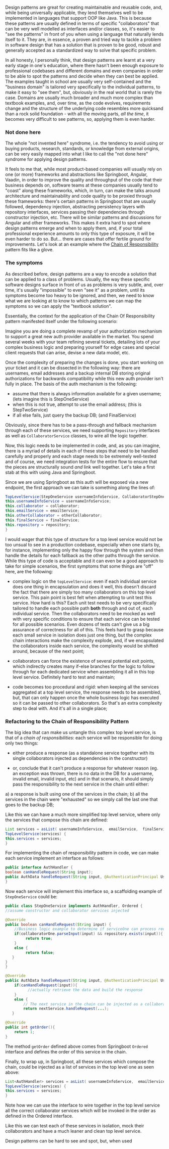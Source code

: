 Design patterns are great for creating maintainable and reusable code, and, while being universally applicable, they lend themselves well to be implemented in languages that support OOP like Java. This is because these patterns are usually defined in terms of specific "collaborators" that can be very well modelled as interfaces and/or classes, so, it's easier to "see the patterns" in front of you when using a language that naturally lends itself to it. They are, in essence, a proven and tried way to tackle a problem in software design that has a solution that is proven to be good, robust and generally accepted as a standardized way to solve that specific problem.

In all honesty, I personally think, that design patterns are learnt at a very early stage in one's education, where there hasn't been enough exposure to professional codebases and different domains and even companies in order to be able to spot the patterns and decide when they can best be applied. The examples taught in school are usually very self-contained and the "business domain" is tailored very specifically to the individual patterns, to make it easy to "see them", but, obviously in the real world that is rarely the case. Domains are usually much broader and much more complex than textbook examples, and, over time, as the code evolves, requirements change and the structure of the underlying code resembles more quicksand than a rock solid foundation - with all the moving parts, _all the time_, it becomes very difficult to see patterns, so, applying them is even harder.

### Not done here

The whole "not invented here" syndrome, i.e. the tendency to avoid using or buying products, research, standards, or knowledge from external origins, can be very easily mapped into what I like to call the "not done here" syndrome for applying design patterns. 

It feels to me that, while most product-based companies will usually rely on one (or more) frameworks and abstractions like Springboot, Angular, Vaadin, in order to improve the quality and throughput of the code that their business depends on, software teams at these companies usually tend to "coast" along these frameworks, which, in turn, can make the talks around architecture and maintainability and code quality to be proxied through these frameworks: there's certain patterns in Springboot that are usually followed, dependency injection, abstracting persistency layers with repository interfaces, services passing their dependencies through constructor injection, etc. There will be similar patterns and discussions for Angular and other frameworks. This makes it extra hard to spot where design patterns emerge and when to apply them, and, if your total professional experience amounts to only this type of exposure, it will be even harder to do so. But... there are cases that offer fertile ground for improvements. Let's look at an example where the [Chain of Responsibility](https://refactoring.guru/design-patterns/chain-of-responsibility) pattern fits like a glove.

### The symptoms 

As described before, design patterns are a way to encode a solution that can be applied to a class of problems. Usually, the way these specific software designs surface in front of us as problems is very subtle, and, over time, it's usually "impossible" to even "see it" as a problem, until its symptoms become too heavy to be ignored, and then, we need to know what we are looking at to know to which patterns we can map the symptoms so we can apply the "textbook solution".

Essentially, the context for the application of the Chain Of Responsibility pattern manifested itself under the following scenario:

Imagine you are doing a complete revamp of your authorization mechanism to support a great new auth provider available in the market. You spend several weeks with your team refining several tickets, detailing lots of your complex business logic and preparing yourself for edge cases and special client requests that can arise, devise a new data model, etc.

Once the complexity of preparing the changes is done, you start working on your ticket and it can be dissected in the following way: there are usernames, email addresses and a backup internal DB storing original authorizations for backwards compatibility while this new auth provider isn't fully in place. The basis of the auth mechanism is the following:

- assume that there is always information available for a given username; (lets imagine this is StepOneService)
- when this is not true, attempt to use the email address; (this is StepTwoService)
- if all else fails, just query the backup DB; (and FinalService)

Obviously, since there has to be a pass-through and fallback mechanism through each of these services, we need supporting `Repository` interfaces as well as `CollaboratorService` classes, to wire all the logic together.

Now, this logic needs to be implemented in code, and, as you can imagine, there is a myriad of details in each of these steps that need to be handled carefully and properly and each stage needs to be extremely well-tested and of course, we need integration tests for the entire flow to ensure that the pieces are structurally sound _and_ link well together. Let's take a first stab at this with using Java and Springboot.

Since we are using Springboot as this auth will be exposed via a new endpoint, the first approach we can take is something along the lines of:

```java
TopLevelService(StepOneService usernameInfoService, CollaboratorStepOne collaborator, StepTwoService emailService, CollaboratorStepTwo otherCollaborator, FinalService finalService, BackupDbRepository repository) {
this.usernameInfoService = usernameInfoService;
this.collaborator = collaborator;
this.emailService = emailService;
this.otherCollaborator = otherCollaborator;
this.finalService = finalService;
this.repository = repository;
}
```

I would wager that this type of structure for a top level service would not be too unsual to see in a production codebase, especially when one starts by, for instance, implementing only the happy flow through the system and then handle the details for each fallback as the other paths through the service.
While this type of code is acceptable and it can even be a good approach to take for simple scenarios, the first symptoms that some things are "off" here, are the following:

- complex logic on the `topLevelService`: even if each individual service does one thing in encapsulation and does it well, this doesn't discard the fact that there are simply too many collaborators on this top level service. This pain point is best felt when attempting to unit test this service. How hard is this? Each unit test needs to be very specifically tailored to handle each possible path **both** through and out of, each individual service. Then the collaborators need to be mocked as well with very specific conditions to ensure that each service can be tested for all possible scenarios. Even dozens of tests can't give us a big assurance of correctness for all of this. This feels hard to grasp because each small service in isolation does just one thing, but the complex chain interactions make the complexity explode, and, if we encapsulated the collaborators inside each service, the complexity would be shifted around, because of the next point;

- collaborators can force the existence of several potential exit points, which indirectly creates many if-else branches for the logic to follow through for each dedicated service when assembling it all in this top level service. Definitely hard to test and maintain;

- code becomes too procedural and rigid: when keeping all the services aggregated at a top level service, the response needs to be assembled, but, that can only happen once the whole business logic has executed so it can be passed to other collaborators. So that's an extra complexity step to deal with. And it's all in a single place;

### Refactoring to the Chain of Responsibility Pattern

The big idea that can make us untangle this complex top level service, is that of a _chain of responsibilities_: each service will be responsible for doing only two things:

- either produce a response (as a standalone service together with its single collaborators injected as dependencies in the constructor)

- or, conclude that it can't produce a response for whatever reason (eg. an exception was thrown, there is no data in the DB for a username, invalid email, invalid input, etc) and in that scenario, it should simply pass the responsibility to the next service in the chain until either:

a) a response is built using one of the services in the chain;
b) all the services in the chain were "exhausted" so we simply call the last one that goes to the backup DB;

Like this we can have a much more simplified top level service, where only the services that compose this chain are defined:

```java
List services = asList( usernameInfoService,  emailService,  finalService);
TopLevelService(services) {
this.services = services;
}
```

For implementing the chain of responsibility pattern in code, we can make each service implement an interface as follows:

```java
public interface AuthHandler {
boolean canHandleRequest(String input);
public AuthData handleRequest(String input, @AuthenticationPrincipal UsernamePasswordToken token);
}
```

Now each service will implement this interface so, a scaffolding example of `StepOneService` could be:

```java
public class StepOneService implements AuthHandler, Ordered {
//assume constructor and collaborator services injected

@Override
public boolean canHandleRequest(String input) {
    //Business logic example to determine if serviceOne can process request
    if(collaboratorOne.parseInput(input) && repository.exists(input)){
         return true;
    }
    else {
         return false;
   }
}
}

@Override
public AuthData handleRequest(String input, @AuthenticationPrincipal UsernamePasswordToken token){
    if(canHandleRequest(input)){
          //actually retrieve the data and build the response
    }
    else {
        // The next service in the chain can be injected as a collaborator and if this current service cant handle it, we pass it along to the next one in the chain
        return nextService.handleRequest(...);
   }

@Override
public int getOrder(){
    return 1;
}
```

The method `getOrder` defined above comes from Springboot `Ordered` interface and defines the order of this service in the chain.

Finally, to wrap up, in Springboot, all these services which compose the chain, could be injected as a list of services in the top level one as seen above:

```java
List<AuthHandler> services = asList( usernameInfoService,  emailService,  finalService);
TopLevelService(services) {
this.services = services;
}
```

Note how we can use the interface to wire together in the top level service all the correct collaborator services which will be invoked in the order as defined in the Ordered interface.

Like this we can test each of these services in isolation, mock their collaborators and have a much leaner and clean top level service.

Design patterns can be hard to see and spot, but, when used

